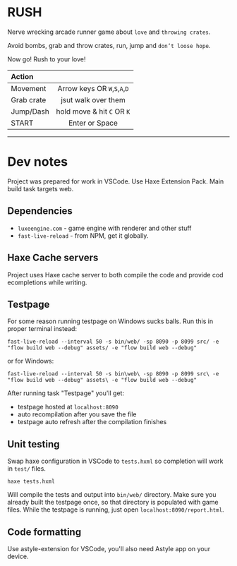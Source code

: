 # RUSH

Nerve wrecking arcade runner game about `love` and `throwing crates`.

Avoid bombs, grab and throw crates, run, jump and `don’t loose hope`.

Now go! Rush to your love!

| Action     |  |
| :-         | :-:        |
| Movement   | Arrow keys OR `W`,`S`,`A`,`D` |
| Grab crate | jsut walk over them |
| Jump/Dash  | hold move & hit `C` OR `K` |
| START      | Enter or Space |

---

# Dev notes

Project was prepared for work in VSCode. Use Haxe Extension Pack.
Main build task targets web.

## Dependencies

- `luxeengine.com` - game engine with renderer and other stuff
- `fast-live-reload` - from NPM, get it globally.

## Haxe Cache servers

Project uses Haxe cache server to both compile the code and provide cod ecompletions while writing.

## Testpage

For some reason running testpage on Windows sucks balls. Run this in proper terminal instead:

```
fast-live-reload --interval 50 -s bin/web/ -sp 8090 -p 8099 src/ -e "flow build web --debug" assets/ -e "flow build web --debug"
```

or for Windows:

```
fast-live-reload --interval 50 -s bin\web\ -sp 8090 -p 8099 src\ -e "flow build web --debug" assets\ -e "flow build web --debug"
```

After running task "Testpage" you'll get:

- testpage hosted at `localhost:8090`
- auto recompilation after you save the file
- testpage auto refresh after the compilation finishes

## Unit testing

Swap haxe configuration in VSCode to `tests.hxml` so completion will work in `test/` files.

```haxe tests.hxml```

Will compile the tests and output into `bin/web/` directory. Make sure you already built the testpage once, so that directory is populated with game files. While the testpage is running, just open `localhost:8090/report.html`.

## Code formatting

Use astyle-extension for VSCode, you'll also need Astyle app on your device.
